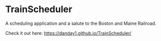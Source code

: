 # TrainScheduler

A scheduling application and a salute to the Boston and Maine Railroad. 

Check it out here:
https://danday1.github.io/TrainScheduler/

